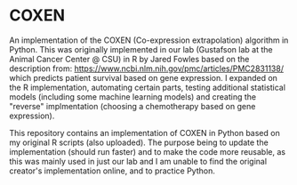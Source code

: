 # COXEN
An implementation of the COXEN (Co-expression extrapolation) algorithm in Python. This was originally implemented in our lab (Gustafson lab at the Animal Cancer Center @ CSU) in R by Jared Fowles based on the description from: https://www.ncbi.nlm.nih.gov/pmc/articles/PMC2831138/ which predicts patient survival based on gene expression. I expanded on the R implementation, automating certain parts, testing additional statistical models (including some machine learning models) and creating the "reverse" implmentation (choosing a chemotherapy based on gene expression). 

This repository contains an implementation of COXEN in Python based on my original R scripts (also uploaded). The purpose being to update the implementation (should run faster) and to make the code more reusable, as this was mainly used in just our lab and I am unable to find the original creator's implementation online, and to practice Python. 
